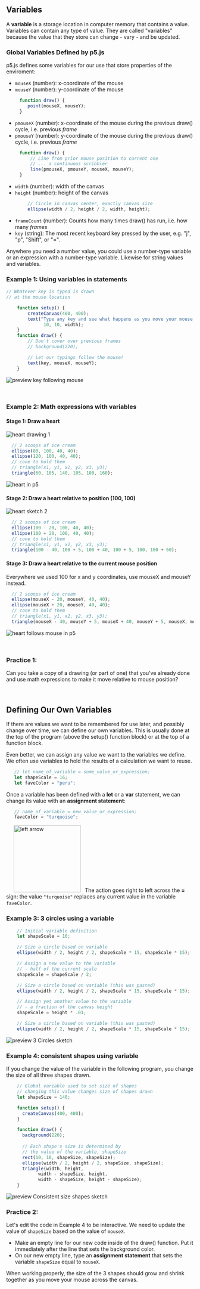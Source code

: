 ## Variables
A **variable** is a storage location in computer memory that contains a value. Variables can contain any type of value.
They are called "variables" because the value that they store can change - vary - and be updated.

### Global Variables Defined by p5.js
p5.js defines some variables for our use that store properties of the enviroment:
- `mouseX` (number): x-coordinate of the mouse
- `mouseY` (number): y-coordinate of the mouse
```javascript
     function draw() {
	    point(mouseX, mouseY);
     }
```
- `pmouseX` (number): x-coordinate of the mouse during the previous draw() cycle, i.e. previous *frame*
- `pmouseY` (number): y-coordinate of the mouse during the previous draw() cycle, i.e. previous *frame*
```javascript
     function draw() {
	     // Line from prior mouse position to current one
	     // ... a continuous scribbler
	     line(pmouseX, pmouseY, mouseX, mouseY);
     }
```
- `width` (number): width of the canvas
- `height` (number): height of the canvas
```javascript
	    // Circle in canvas center, exactly canvas size
	    ellipse(width / 2, height / 2, width, height);
```
- `frameCount` (number): Counts how many times draw() has run, i.e. how many *frames*
- `key` (string): The most recent keyboard key pressed by the user, e.g. "j", "p", "Shift", or "=".

Anywhere you need a number value, you could use a number-type variable or an expression with a number-type variable. Likewise for string values and variables.

### Example 1: Using variables in statements

```javascript
// Whatever key is typed is drawn
// at the mouse location

	function setup() {
		createCanvas(400, 400);
		text("Type any key and see what happens as you move your mouse:",
			  10, 10, width);
	}
	function draw() {
		// Don't cover over previous frames
		// background(220);

		// Let our typings follow the mouse!
		text(key, mouseX, mouseY);
	}
```
![preview key following mouse](images/varKeyFollowsMouse.png)

&nbsp;

### Example 2: Math expressions with variables
#### Stage 1: Draw a heart
![heart drawing 1](images/heartCoordinates.png)

```javascript
  // 2 scoops of ice cream
  ellipse(80, 100, 40, 40);
  ellipse(120, 100, 40, 40);
  // cone to hold them
  // triangle(x1, y1, x2, y2, x3, y3);
  triangle(60, 105, 140, 105, 100, 160);

```
![heart in p5](images/singleHeart.png)

#### Stage 2: Draw a heart relative to position (100, 100)
![heart sketch 2](images/heartDrawingGrid.png)

```javascript
  // 2 scoops of ice cream
  ellipse(100 - 20, 100, 40, 40);
  ellipse(100 + 20, 100, 40, 40);
  // cone to hold them
  // triangle(x1, y1, x2, y2, x3, y3);
  triangle(100 - 40, 100 + 5, 100 + 40, 100 + 5, 100, 100 + 60);
```


#### Stage 3: Draw a heart relative to the current mouse position
Everywhere we used 100 for x and y coordinates, use mouseX and mouseY instead.
```javascript
  // 2 scoops of ice cream
  ellipse(mouseX - 20, mouseY, 40, 40);
  ellipse(mouseX + 20, mouseY, 40, 40);
  // cone to hold them
  // triangle(x1, y1, x2, y2, x3, y3);
  triangle(mouseX - 40, mouseY + 5, mouseX + 40, mouseY + 5, mouseX, mouseY + 60);
```
![heart follows mouse in p5](images/singleHeartFollowsMouse.png)

&nbsp;

### Practice 1:
Can you take a copy of a drawing (or part of one) that you've already done and use math expressions to make it move relative to mouse position?

&nbsp;

## Defining Our Own Variables
If there are values we want to be remembered for use later, and possibly change over time, we can define our own variables. This is usually done at the top of the program (above the setup() function block) or at the top of a function block.

Even better, we can assign any value we want to the variables we define. We often use variables to hold the results of a calculation we want to reuse.
```javascript
   // let name_of_variable = some_value_or_expression;
   let shapeScale = 16;
   let faveColor = "peru"; 
```
Once a variable has been defined with a **let** or a **var** statement, we can change its value with an **assignment statement**:
```javascript
   // name_of_variable = new_value_or_expression;
   faveColor = "turquoise";
```
&nbsp;&nbsp;&nbsp;&nbsp; <img alt="left arrow" src="leftArrow.png" width=180 />&nbsp;&nbsp;
The action goes right to left across the **=** sign: the value `"turquoise"` replaces any current value in the variable `faveColor`.

### Example 3: 3 circles using a variable
```javascript
	// Initial variable definition
	let shapeScale = 16;

	// Size a circle based on variable
	ellipse(width / 2, height / 2, shapeScale * 15, shapeScale * 15);

	// Assign a new value to the variable
	// - half of the current scale
	shapeScale = shapeScale / 2;

	// Size a circle based on variable (this was pasted)
	ellipse(width / 2, height / 2, shapeScale * 15, shapeScale * 15);

	// Assign yet another value to the variable
	// - a fraction of the canvas height
	shapeScale = height * .01;

	// Size a circle based on variable (this was pasted)
	ellipse(width / 2, height / 2, shapeScale * 15, shapeScale * 15);
```
![preview 3 Circles sketch](images/varIntro3circles.png)

### Example 4: consistent shapes using variable
If you change the value of the variable in the following program, you change the size of all three shapes drawn.
```javascript
	// Global variable used to set size of shapes
	// changing this value changes size of shapes drawn
	let shapeSize = 140;

	function setup() {
	  createCanvas(400, 400);
	}

	function draw() {
	  background(220);
						  
	  // Each shape's size is determined by
	  // the value of the variable, shapeSize
	  rect(10, 10, shapeSize, shapeSize);
	  ellipse(width / 2, height / 2, shapeSize, shapeSize);
	  triangle(width, height,
			width - shapeSize, height,
			width - shapeSize, height - shapeSize);
	}
```
![preview Consistent size shapes sketch](images/varConsistentShapes.png)

### Practice 2:
Let's edit the code in Example 4 to be interactive. 
We need to update the value of `shapeSize` based on the value of `mouseX`.
 - Make an empty line for our new code inside of the draw() function. Put it immediately after the line that sets the background color.
 - On our new empty line, type an **assignment statement** that sets the variable `shapeSize` equal to `mouseX`.
 
 When working properly, the size of the 3 shapes should grow and shrink together as you move your mouse across the canvas.
